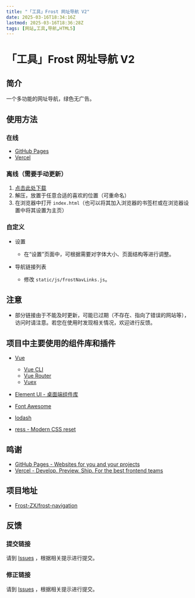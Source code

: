 ```yaml
---
title: "「工具」Frost 网址导航 V2"
date: 2025-03-16T18:34:16Z
lastmod: 2025-03-16T18:36:28Z
tags: [网站,工具,导航,HTML5]
---
```


# 「工具」Frost 网址导航 V2

## 简介

一个多功能的网址导航，绿色无广告。

## 使用方法

### 在线

- [GitHub Pages](https://frost-zx.github.io/frost-navigation/)
- [Vercel](https://frost-navigation.vercel.app/)

### 离线（需要手动更新）

1. [点击此处下载](https://github.com/Frost-ZX/frost-navigation/archive/gh-pages.zip)
2. 解压，放置于任意合适的喜欢的位置（可重命名）
3. 在浏览器中打开 `index.html`（也可以将其加入浏览器的书签栏或在浏览器设置中将其设置为主页）

### 自定义

- 设置

  - 在“设置”页面中，可根据需要对字体大小、页面结构等进行调整。
- 导航链接列表

  - 修改 `static/js/frostNavLinks.js`。

## 注意

- 部分链接由于不能及时更新，可能已过期（不存在、指向了错误的网站等），访问时请注意。若您在使用时发现相关情况，欢迎进行反馈。

## 项目中主要使用的组件库和插件

- [Vue](https://vuejs.org/)

  - [Vue CLI](https://cli.vuejs.org/)
  - [Vue Router](https://router.vuejs.org/)
  - [Vuex](https://vuex.vuejs.org/)
- [Element UI - 桌面端组件库](https://element.eleme.cn/)
- [Font Awesome](https://github.com/FortAwesome/Font-Awesome)
- [lodash](https://github.com/lodash/lodash)
- [ress - Modern CSS reset](https://github.com/filipelinhares/ress)

## 鸣谢

- [GitHub Pages - Websites for you and your projects](https://pages.github.com/)
- [Vercel - Develop. Preview. Ship. For the best frontend teams](https://vercel.com/)

## 项目地址

- [Frost-ZX/frost-navigation](https://github.com/Frost-ZX/frost-navigation)

## 反馈

### 提交链接

请到 [Issues](https://github.com/Frost-ZX/frost-navigation/issues) ，根据相关提示进行提交。

### 修正链接

请到 [Issues](https://github.com/Frost-ZX/frost-navigation/issues) ，根据相关提示进行提交。

‍
